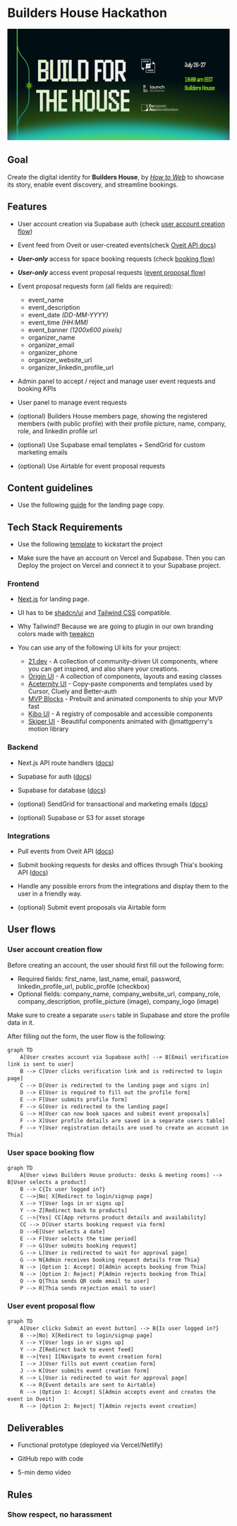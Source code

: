# Builders House Hackathon

![Builders House Banner](./banner.png)


## Goal

Create the digital identity for **Builders House**, by *[How to Web](https://howtoweb.co/)* to showcase its story, enable event discovery, and streamline bookings.

## Features
- User account creation via Supabase auth (check [user account creation flow](#user-account-creation-flow))

- Event feed from Oveit or user-created events(check [Oveit API docs](./oveit-api-docs.md))

- ***User-only*** access for space booking requests (check [booking flow](#user-space-booking-flow)) 

- ***User-only*** access event proposal requests ([event proposal flow](#user-event-proposal-flow))

- Event proposal requests form (all fields are required):
  - event_name
  - event_description
  - event_date *(DD-MM-YYYY)*
  - event_time *(HH:MM)*
  - event_banner *(1200x600 pixels)*
  - organizer_name
  - organizer_email
  - organizer_phone
  - organizer_website_url
  - organizer_linkedin_profile_url

- Admin panel to accept / reject and manage user event requests and booking KPIs

- User panel to manage event requests

- (optional) Builders House members page, showing the registered members (with public profile) with their profile picture, name, company, role, and linkedin profile url

- (optional) Use Supabase email templates + SendGrid for custom marketing emails

- (optional) Use Airtable for event proposal requests

## Content guidelines

- Use the following [guide](./landing-page-that-converts-docs.md) for the landing page copy.

## Tech Stack Requirements
- Use the following [template](https://vercel.com/templates/authentication/supabase) to kickstart the project

- Make sure the have an account on Vercel and Supabase. Then you can Deploy the project on Vercel and connect it to your Supabase project.

### Frontend
- [Next.js](https://nextjs.org/docs) for landing page.

- UI has to be [shadcn/ui](https://ui.shadcn.com) and [Tailwind CSS](https://tailwindcss.com/) compatible.
- Why Tailwind? Because we are going to plugin in our own branding colors made with [tweakcn](https://tweakcn.com/)

- You can use any of the following UI kits for your project:
  - [21.dev](https://21st.dev) - A collection of community-driven UI components, where you can get inspired, and also share your creations.
  - [Origin UI](https://originui.com) - A collection of components, layouts and easing classes
  - [Aceternity UI](https://ui.aceternity.com) - Copy-paste components and templates used by Cursor, Cluely and Better-auth
  - [MVP Blocks](https://blocks.mvp-subha.me) - Prebuilt and animated components to ship your MVP fast
  - [Kibo UI](https://www.kibo-ui.com) - A registry of composable and accessible components
  - [Skiper UI](https://skiper-ui.com) - Beautiful components animated with @mattgperry's motion library


### Backend
- Next.js API route handlers ([docs](https://nextjs.org/docs/app/getting-started/route-handlers-and-middleware))

- Supabase for auth ([docs](https://supabase.com/docs/guides/auth/quickstarts/nextjs))

- Supabase for database ([docs](https://supabase.com/docs/guides/database/overview))

- (optional) SendGrid for transactional and marketing emails ([docs](https://www.twilio.com/docs/sendgrid/for-developers/sending-email/quickstart-nodejs))

- (optional) Supabase or S3 for asset storage

### Integrations
- Pull events from Oveit API ([docs](https://l.oveit.com/api-documentation/events/))

- Submit booking requests for desks and offices through Thia's booking API ([docs](./thia-api-docs.md))

- Handle any possible errors from the integrations and display them to the user in a friendly way.

- (optional) Submit event proposals via Airtable form

## User flows

### User account creation flow

Before creating an account, the user should first fill out the following form:

- Required fields: first_name, last_name, email, password, linkedin_profile_url, public_profile (checkbox)
- Optional fields: company_name, company_website_url, company_role, company_description, profile_picture (image), company_logo (image)

Make sure to create a separate `users` table in Supabase and store the profile data in it.

After filling out the form, the user flow is the following:

```mermaid
graph TD
    A[User creates account via Supabase auth] --> B[Email verification link is sent to user]
    B --> C[User clicks verification link and is redirected to login page]
    C --> D[User is redirected to the landing page and signs in]
    D --> E[User is required to fill out the profile form]
    E --> F[User submits profile form]
    F --> G[User is redirected to the landing page]
    G --> H[User can now book spaces and submit event proposals]
    F --> X[User profile details are saved in a separate users table]
    F --> Y[User registration details are used to create an account in Thia]
```

### User space booking flow

```mermaid
graph TD
    A[User views Builders House products: desks & meeting rooms] --> B[User selects a product]
    B --> C{Is user logged in?}
    C -->|No| X[Redirect to login/signup page]
    X --> Y[User logs in or signs up]
    Y --> Z[Redirect back to products]
    C -->|Yes| CC[App returns product details and availability]
    CC --> D[User starts booking request via form]
    D -->E[User selects a date]
    E --> F[User selects the time period]
    F --> G[User submits booking request]
    G --> L[User is redirected to wait for approval page]
    G --> N{Admin receives booking request details from Thia}
    N --> |Option 1: Accept| O[Admin accepts booking from Thia]
    N --> |Option 2: Reject| P[Admin rejects booking from Thia]
    O --> Q[Thia sends QR code email to user]
    P --> R[Thia sends rejection email to user]

```

### User event proposal flow

```mermaid
graph TD
    A[User clicks Submit an event button] --> B{Is user logged in?}
    B -->|No| X[Redirect to login/signup page]
    X --> Y[User logs in or signs up]
    Y --> Z[Redirect back to event feed]
    B -->|Yes| I[Navigate to event creation form]
    I --> J[User fills out event creation form]
    J --> K[User submits event creation form]
    K --> L[User is redirected to wait for approval page]
    K --> R{Event details are sent to Airtable}
    R --> |Option 1: Accept| S[Admin accepts event and creates the event in Oveit]
    R --> |Option 2: Reject| T[Admin rejects event creation]
```

## Deliverables
- Functional prototype (deployed via Vercel/Netlify)

- GitHub repo with code

- 5-min demo video

## Rules
### Show respect, no harassment

